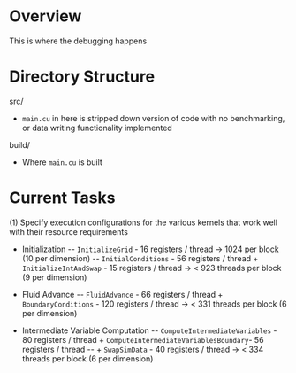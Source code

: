 # Overview
This is where the debugging happens

# Directory Structure
src/
- `main.cu` in here is stripped down version of code with no benchmarking, or data writing functionality implemented

build/
- Where `main.cu` is built

# Current Tasks
(1) Specify execution configurations for the various kernels that work well with their resource requirements
- Initialization
-- `InitializeGrid` - 16 registers / thread -> 1024 per block (10 per dimension)
-- `InitialConditions` - 56 registers / thread + `InitializeIntAndSwap` - 15 registers / thread -> < 923 threads per block (9 per dimension)

- Fluid Advance
-- `FluidAdvance` - 66 registers / thread + `BoundaryConditions` - 120 registers / thread -> < 331 threads per block (6 per dimension)

- Intermediate Variable Computation
-- `ComputeIntermediateVariables` - 80 registers / thread + `ComputeIntermediateVariablesBoundary`- 56 registers / thread
-- + `SwapSimData` - 40 registers / thread -> < 334 threads per block (6 per dimension)
